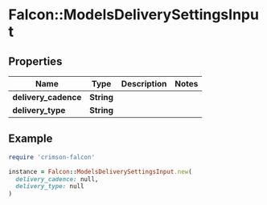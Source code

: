 # Falcon::ModelsDeliverySettingsInput

## Properties

| Name | Type | Description | Notes |
| ---- | ---- | ----------- | ----- |
| **delivery_cadence** | **String** |  |  |
| **delivery_type** | **String** |  |  |

## Example

```ruby
require 'crimson-falcon'

instance = Falcon::ModelsDeliverySettingsInput.new(
  delivery_cadence: null,
  delivery_type: null
)
```

